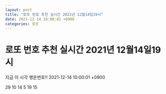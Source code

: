 ```yaml
---
layout: post
title: "로또 번호 추천 실시간 2021년 12월14일19시"
date: 2021-12-14 10:00:01 +0900
categories: 로또
---
```


# 로또 번호 추천 실시간 2021년 12월14일19시

지금 이 시각 행운번호!! 2021-12-14 10:00:01 +0900

 29  10  14  5  19  15 

